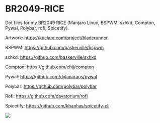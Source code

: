 # BR2049-RICE
Dot files for my BR2049 RICE (Manjaro Linux, BSPWM, sxhkd, Compton, Pywal, Polybar, rofi, Spicetify).


Artwork: https://kuciara.com/project/bladerunner

BSPWM: https://github.com/baskerville/bspwm

sxhkd: https://github.com/baskerville/sxhkd

Compton: https://github.com/chjj/compton

Pywal: https://github.com/dylanaraps/pywal

Polybar: https://github.com/polybar/polybar

Rofi: https://github.com/davatorium/rofi

Spicetify: https://github.com/khanhas/spicetify-cli


<img src="Pictures/Rice/Example.png">
